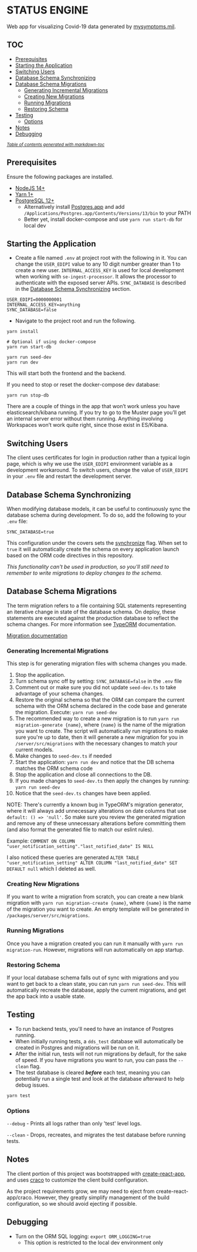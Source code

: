 # STATUS ENGINE

Web app for visualizing Covid-19 data generated by [mysymptoms.mil](https://www.mysymptoms.mil).


## TOC

- [Prerequisites](#prerequisites)
- [Starting the Application](#starting-the-application)
- [Switching Users](#switching-users)
- [Database Schema Synchronizing](#database-schema-synchronizing)
- [Database Schema Migrations](#database-schema-migrations)
  * [Generating Incremental Migrations](#generating-incremental-migrations)
  * [Creating New Migrations](#creating-new-migrations)
  * [Running Migrations](#running-migrations)
  * [Restoring Schema](#restoring-schema)
- [Testing](#testing)
  * [Options](#options)
- [Notes](#notes)
- [Debugging](#debugging)

<small><i><a href='http://ecotrust-canada.github.io/markdown-toc/'>Table of contents generated with markdown-toc</a></i></small>


## Prerequisites

Ensure the following packages are installed.

- [NodeJS 14+](https://nodejs.org/en/)
- [Yarn 1+](https://yarnpkg.com/)
- [PostgreSQL 12+](https://www.postgresql.org)
  - Alternatively install [Postgres.app](https://postgresapp.com) and
    add `/Applications/Postgres.app/Contents/Versions/13/bin` to your PATH
  - Better yet, install docker-compose and use `yarn run start-db` for local dev


## Starting the Application

- Create a file named `.env` at project root with the following in it. You can change the `USER_EDIPI` value to any
10 digit number greater than 1 to create a new user. `INTERNAL_ACCESS_KEY` is used for local development when working
  with `se-ingest-processor`. It allows the processor to authenticate with the exposed server APIs. `SYNC_DATABASE` is
  described in the [Database Schema Synchronizing](#database-schema-synchronizing) section.
```
USER_EDIPI=0000000001
INTERNAL_ACCESS_KEY=anything
SYNC_DATABASE=false
```

- Navigate to the project root and run the following.
```
yarn install

# Optional if using docker-compose
yarn run start-db

yarn run seed-dev
yarn run dev
```
This will start both the frontend and the backend.

If you need to stop or reset the docker-compose dev database:
```
yarn run stop-db
```

There are a couple of things in the app that won’t work unless you have
elasticsearch/kibana running. If you try to go to the Muster page
you’ll get an internal server error without them running. Anything
involving Workspaces won’t work quite right, since those exist in
ES/Kibana.



## Switching Users

The client uses certificates for login in production rather than a typical login page, which is why we use the
`USER_EDIPI` environment variable as a development workaround. To switch users, change the value of `USER_EDIPI` in
your `.env` file and restart the development server.


## Database Schema Synchronizing

When modifying database models, it can be useful to continuously sync the database schema during development. To do
so, add the following to your `.env` file:
```
SYNC_DATABASE=true
```
This configuration under the covers sets the [synchronize](https://typeorm.delightful.studio/interfaces/_driver_postgres_postgresconnectionoptions_.postgresconnectionoptions.html#synchronize) flag.
When set to `true` it will automatically create the schema on every application launch based on the ORM code directives in this repository.

*This functionality can't be used in production, so you'll still need to remember to write migrations to deploy changes to the schema.*


## Database Schema Migrations

The term migration refers to a file containing SQL statements representing
an iterative change in state of the database schema. On deploy, these statements are executed against
the production database to reflect the schema changes. For more information see [TypeORM](https://typeorm.io/#/migrations) documentation.


[Migration documentation](https://github.com/typeorm/typeorm/blob/master/docs/migrations.md#migrations)


### Generating Incremental Migrations
This step is for generating migration files with schema changes you made.

1. Stop the application.
1. Turn schema sync off by setting: `SYNC_DATABASE=false` in the `.env` file
1. Comment out or make sure you did not update `seed-dev.ts` to take advantage of your
   schema changes.
1. Restore the original schema so that the ORM can compare the current schema
   with the ORM schema declared in the code base and generate the migration.
   Execute: `yarn run seed-dev`
1. The recommended way to create a new migration is to run `yarn run migration-generate {name}`, where `{name}`
   is the name of the migration you want to create.
   The script will automatically run migrations to make sure you're up to date, then it will generate a new migration
   for you in `/server/src/migrations` with the necessary changes to match your current models.
1. Make changes to `seed-dev.ts` if needed
1. Start the application: `yarn run dev` and notice that the DB schema matches the ORM schema code
1. Stop the application and close all connections to the DB.
1. If you made changes to `seed-dev.ts` then apply the changes by running:
   `yarn run seed-dev`
1. Notice that the `seed-dev.ts` changes have been applied.


NOTE: There's currently a known bug in TypeORM's migration generator, where it will always add unnecessary alterations
on date columns that use `default: () => 'null'`. So make sure you review the generated migration and remove any of
these unnecessary alterations before committing them (and also format the generated file to match our eslint rules).

Example: `COMMENT ON COLUMN "user_notification_setting"."last_notified_date" IS NULL`

I also noticed these queries are generated `ALTER TABLE "user_notification_setting" ALTER COLUMN "last_notified_date" SET DEFAULT null` which I deleted as well.


### Creating New Migrations

If you want to write a migration from scratch, you can create a new blank migration with `yarn run migration-create {name}`,
where `{name}` is the name of the migration you want to create. An empty template will be generated in
`/packages/server/src/migrations`.


### Running Migrations
Once you have a migration created you can run it manually with `yarn run migration-run`.
However, migrations will run automatically on app startup.


### Restoring Schema

If your local database schema falls out of sync with migrations and you want to get back to a clean state, you can
run `yarn run seed-dev`. This will automatically recreate the database, apply the current migrations, and get the app back
into a usable state.


## Testing

- To run backend tests, you'll need to have an instance of Postgres running.
- When initially running tests, a `dds_test` database will automatically be created in Postgres and migrations will be
  run on it.
- After the initial run, tests will not run migrations by default, for the sake of speed. If you have migrations you
  want to run, you can pass the `--clean` flag.
- The test database is cleared **_before_** each test, meaning you can potentially run a single test and look at the
  database afterward to help debug issues.

```bash
yarn test
````

### Options
`--debug` - Prints all logs rather than only 'test' level logs.

`--clean` - Drops, recreates, and migrates the test database before running tests.

## Notes

The client portion of this project was bootstrapped with [create-react-app](https://github.com/facebook/create-react-app), and uses
[craco](https://github.com/gsoft-inc/craco) to customize the client build configuration.

As the project requirements grow, we may need to eject from create-react-app/craco. However, they greatly simplify
management of the build configuration, so we should avoid ejecting if possible.

## Debugging

- Turn on the ORM SQL logging: `export ORM_LOGGING=true`
  - This option is restricted to the local dev environment only
